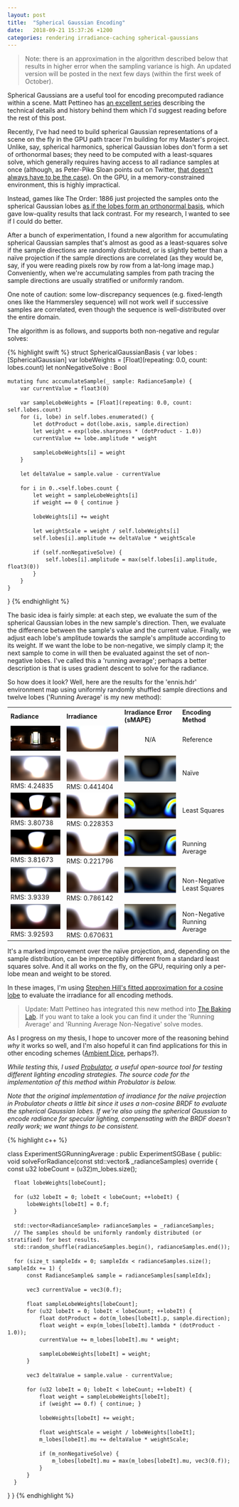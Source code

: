 ```yaml
---
layout: post
title:  "Spherical Gaussian Encoding"
date:   2018-09-21 15:37:26 +1200
categories: rendering irradiance-caching spherical-gaussians
---
```


> Note: there is an approximation in the algorithm described below that results in higher error when the sampling variance is high. An updated version will be posted in the next few days (within the first week of October).

Spherical Gaussians are a useful tool for encoding precomputed radiance within a scene. Matt Pettineo has [an excellent series](https://mynameismjp.wordpress.com/2016/10/09/sg-series-part-1-a-brief-and-incomplete-history-of-baked-lighting-representations/) describing the technical details and history behind them which I'd suggest reading before the rest of this post.

Recently, I've had need to build spherical Gaussian representations of a scene on the fly in the GPU path tracer I'm building for my Master's project. Unlike, say, spherical harmonics, spherical Gaussian lobes don't form a set of orthonormal bases; they need to be computed with a least-squares solve, which generally requires having access to all radiance samples at once (although, as Peter-Pike Sloan points out on Twitter, [that doesn't always have to be the case](https://twitter.com/PeterPikeSloan/status/1044482721223856128)). On the GPU, in a memory-constrained environment, this is highly impractical.

Instead, games like The Order: 1886 just projected the samples onto the spherical Gaussian lobes [as if the lobes form an orthonormal basis](https://mynameismjp.wordpress.com/2016/10/09/sg-series-part-5-approximating-radiance-and-irradiance-with-sgs/), which gave low-quality results that lack contrast. For my research, I wanted to see if I could do better.

After a bunch of experimentation, I found a new algorithm for accumulating spherical Gaussian samples that's almost as good as a least-squares solve if the sample directions are randomly distributed, or is slightly better than a naïve projection if the sample directions are correlated (as they would be, say, if you were reading pixels row by row from a lat-long image map.) Conveniently, when we're accumulating samples from path tracing the sample directions are usually stratified or uniformly random.

One note of caution: some low-discrepancy sequences (e.g. fixed-length ones like the Hammersley sequence) will not work well if successive samples are correlated, even though the sequence is well-distributed over the entire domain. 

The algorithm is as follows, and supports both non-negative and regular solves:

{% highlight swift %}
struct SphericalGaussianBasis {
    var lobes : [SphericalGaussian]
    var lobeWeights = [Float](repeating: 0.0, count: lobes.count)
    let nonNegativeSolve : Bool
    
    mutating func accumulateSample(_ sample: RadianceSample) {
        var currentValue = float3(0)
        
        var sampleLobeWeights = [Float](repeating: 0.0, count: self.lobes.count)
        for (i, lobe) in self.lobes.enumerated() {
            let dotProduct = dot(lobe.axis, sample.direction)
            let weight = exp(lobe.sharpness * (dotProduct - 1.0))
            currentValue += lobe.amplitude * weight
            
            sampleLobeWeights[i] = weight
        }
        
        let deltaValue = sample.value - currentValue
        
        for i in 0..<self.lobes.count {
            let weight = sampleLobeWeights[i]
            if weight == 0 { continue }
            
            lobeWeights[i] += weight
            
            let weightScale = weight / self.lobeWeights[i]
            self.lobes[i].amplitude += deltaValue * weightScale
            
            if (self.nonNegativeSolve) {
                self.lobes[i].amplitude = max(self.lobes[i].amplitude, float3(0))
            }
        }
    }
}
{% endhighlight %}

The basic idea is fairly simple: at each step, we evaluate the sum of the spherical Gaussian lobes in the new sample's direction. Then, we evaluate the difference between the sample's value and the current value. Finally, we adjust each lobe's amplitude towards the sample's amplitude according to its weight. If we want the lobe to be non-negative, we simply clamp it; the next sample to come in will then be evaluated against the set of non-negative lobes. I've called this a 'running average'; perhaps a better description is that is uses gradient descent to solve for the radiance.

So how does it look? Well, here are the results for the 'ennis.hdr' environment map using uniformly randomly shuffled sample directions and twelve lobes ('Running Average' is my new method):

<table>
<tr><td><b>Radiance</b></td><td><b>Irradiance</b></td><td><b>Irradiance Error (sMAPE)</b></td><td><b>Encoding Method</b></td></tr>
<tr><td valign="top"><img src="/assets/spherical-gaussians/radianceMCIS.png"/></td><td valign="top"><img src="/assets/spherical-gaussians/irradianceMCIS.png"/></td><td><center>N/A</center></td><td>Reference</td></tr>
<tr><td valign="top"><img src="/assets/spherical-gaussians/radianceSG.png"/><br/>RMS: 4.24835</td><td valign="top"><img src="/assets/spherical-gaussians/irradianceSG.png"/><br/>RMS: 0.441404</td><td valign="top"><img src="/assets/spherical-gaussians/irradianceErrorSG.png"/></td><td>Naïve</td></tr>
<tr><td valign="top"><img src="/assets/spherical-gaussians/radianceSGLS.png"/><br/>RMS: 3.80738</td><td valign="top"><img src="/assets/spherical-gaussians/irradianceSGLS.png"/><br/>RMS: 0.228353</td><td valign="top"><img src="/assets/spherical-gaussians/irradianceErrorSGLS.png"/></td><td>Least Squares</td></tr>
<tr><td valign="top"><img src="/assets/spherical-gaussians/radianceSGRA.png"/><br/>RMS: 3.81673</td><td valign="top"><img src="/assets/spherical-gaussians/irradianceSGRA.png"/><br/>RMS: 0.221796</td><td valign="top"><img src="/assets/spherical-gaussians/irradianceErrorSGRA.png"/></td><td>Running Average</td></tr>
<tr><td valign="top"><img src="/assets/spherical-gaussians/radianceSGNNLS.png"/><br/>RMS: 3.9339</td><td valign="top"><img src="/assets/spherical-gaussians/irradianceSGNNLS.png"/><br/>RMS: 0.786142</td><td valign="top"><img src="/assets/spherical-gaussians/irradianceErrorSGNNLS.png"/></td><td>Non-Negative Least Squares</td></tr>
<tr><td valign="top"><img src="/assets/spherical-gaussians/radianceSGNNRA.png"/><br/>RMS: 3.92593</td><td valign="top"><img src="/assets/spherical-gaussians/irradianceSGNNRA.png"/><br/>RMS: 0.670631</td><td valign="top"><img src="/assets/spherical-gaussians/irradianceErrorSGNNRA.png"/></td><td>Non-Negative Running Average</td></tr>
</table>

It's a marked improvement over the naïve projection, and, depending on the sample distribution, can be imperceptibly different from a standard least squares solve. And it all works on the fly, on the GPU, requiring only a per-lobe mean and weight to be stored.

In these images, I'm using [Stephen Hill's fitted approximation for a cosine lobe](https://mynameismjp.wordpress.com/2016/10/09/sg-series-part-3-diffuse-lighting-from-an-sg-light-source/) to evaluate the irradiance for all encoding methods. 

> Update: Matt Pettineo has integrated this new method into [The Baking Lab](https://github.com/TheRealMJP/BakingLab). If you want to take a look you can find it under the 'Running Average' and 'Running Average Non-Negative' solve modes.

As I progress on my thesis, I hope to uncover more of the reasoning behind _why_ it works so well, and I'm also hopeful it can find applications for this in other encoding schemes ([Ambient Dice](https://research.activision.com/t5/Publications/Ambient-Dice/ba-p/10284641), perhaps?).

_While testing this, I used [Probulator](https://github.com/kayru/Probulator), a useful open-source tool for testing different lighting encoding strategies. The source code for the implementation of this method within Probulator is below._

_Note that the original implementation of irradiance for the naïve projection in Probulator cheats a little bit since it uses a non-cosine BRDF to evaluate the spherical Gaussian lobes. If we're also using the spherical Gaussian to encode radiance for specular lighting, compensating with the BRDF doesn't really work; we want things to be consistent._

{% highlight c++ %}

class ExperimentSGRunningAverage : public ExperimentSGBase
{
public:
  void solveForRadiance(const std::vector<RadianceSample>& _radianceSamples) override
  {
      const u32 lobeCount = (u32)m_lobes.size();
      
      float lobeWeights[lobeCount];
      
      for (u32 lobeIt = 0; lobeIt < lobeCount; ++lobeIt) {
          lobeWeights[lobeIt] = 0.f;
      }
      
      std::vector<RadianceSample> radianceSamples = _radianceSamples;
      // The samples should be uniformly randomly distributed (or stratified) for best results.
      std::random_shuffle(radianceSamples.begin(), radianceSamples.end());
      
      for (size_t sampleIdx = 0; sampleIdx < radianceSamples.size(); sampleIdx += 1) {
          const RadianceSample& sample = radianceSamples[sampleIdx];
          
          vec3 currentValue = vec3(0.f);
          
          float sampleLobeWeights[lobeCount];
          for (u32 lobeIt = 0; lobeIt < lobeCount; ++lobeIt) {
              float dotProduct = dot(m_lobes[lobeIt].p, sample.direction);
              float weight = exp(m_lobes[lobeIt].lambda * (dotProduct - 1.0));
              currentValue += m_lobes[lobeIt].mu * weight;
              
              sampleLobeWeights[lobeIt] = weight;
          }
          
          vec3 deltaValue = sample.value - currentValue;
          
          for (u32 lobeIt = 0; lobeIt < lobeCount; ++lobeIt) {
              float weight = sampleLobeWeights[lobeIt];
              if (weight == 0.f) { continue; }
              
              lobeWeights[lobeIt] += weight;
              
              float weightScale = weight / lobeWeights[lobeIt];
              m_lobes[lobeIt].mu += deltaValue * weightScale;
              
              if (m_nonNegativeSolve) {
                  m_lobes[lobeIt].mu = max(m_lobes[lobeIt].mu, vec3(0.f));
              }
          }
      }
  }
}
{% endhighlight %}

